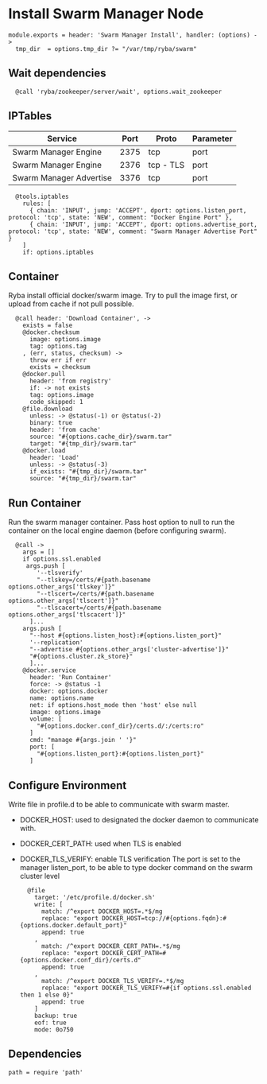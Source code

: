 
# Install Swarm Manager Node

    module.exports = header: 'Swarm Manager Install', handler: (options) ->
      tmp_dir  = options.tmp_dir ?= "/var/tmp/ryba/swarm"

## Wait dependencies

      @call 'ryba/zookeeper/server/wait', options.wait_zookeeper

## IPTables

| Service                 | Port  | Proto       | Parameter          |
|-------------------------|-------|-------------|--------------------|
| Swarm Manager Engine    | 2375  | tcp         | port               |
| Swarm Manager Engine    | 2376  | tcp - TLS   | port               |
| Swarm Manager Advertise | 3376  | tcp         | port               |

      @tools.iptables
        rules: [
          { chain: 'INPUT', jump: 'ACCEPT', dport: options.listen_port, protocol: 'tcp', state: 'NEW', comment: "Docker Engine Port" },
          { chain: 'INPUT', jump: 'ACCEPT', dport: options.advertise_port, protocol: 'tcp', state: 'NEW', comment: "Swarm Manager Advertise Port" }
        ]
        if: options.iptables

## Container
Ryba install official docker/swarm image.
Try to pull the image first, or upload from cache if not pull possible.

      @call header: 'Download Container', ->
        exists = false
        @docker.checksum
          image: options.image
          tag: options.tag
        , (err, status, checksum) ->
          throw err if err
          exists = checksum
        @docker.pull
          header: 'from registry'
          if: -> not exists
          tag: options.image
          code_skipped: 1
        @file.download
          unless: -> @status(-1) or @status(-2)
          binary: true
          header: 'from cache'
          source: "#{options.cache_dir}/swarm.tar"
          target: "#{tmp_dir}/swarm.tar"
        @docker.load
          header: 'Load'
          unless: -> @status(-3)
          if_exists: "#{tmp_dir}/swarm.tar"
          source: "#{tmp_dir}/swarm.tar"

## Run Container
Run the swarm manager container. Pass host option to null to run the container
on the local engine daemon (before configuring swarm).

      @call ->
        args = []
        if options.ssl.enabled
         args.push [
            '--tlsverify'
            "--tlskey=/certs/#{path.basename options.other_args['tlskey']}"
            "--tlscert=/certs/#{path.basename options.other_args['tlscert']}"
            "--tlscacert=/certs/#{path.basename options.other_args['tlscacert']}"
          ]...
        args.push [
          "--host #{options.listen_host}:#{options.listen_port}"
          '--replication'
          "--advertise #{options.other_args['cluster-advertise']}"
          "#{options.cluster.zk_store}"
          ]...
        @docker.service
          header: 'Run Container'
          force: -> @status -1
          docker: options.docker
          name: options.name
          net: if options.host_mode then 'host' else null
          image: options.image
          volume: [
            "#{options.docker.conf_dir}/certs.d/:/certs:ro"
          ]
          cmd: "manage #{args.join ' '}"
          port: [
            "#{options.listen_port}:#{options.listen_port}"
          ]

## Configure Environment
Write file in profile.d to be able to communicate with swarm master.
- DOCKER_HOST: used to designated the docker daemon to communicate with.
- DOCKER_CERT_PATH: used when TLS is enabled
- DOCKER_TLS_VERIFY: enable TLS verification
The port is set to the manager listen_port, to be able to type docker command
on the swarm cluster level

        @file
          target: '/etc/profile.d/docker.sh'
          write: [
            match: /^export DOCKER_HOST=.*$/mg
            replace: "export DOCKER_HOST=tcp://#{options.fqdn}:#{options.docker.default_port}"
            append: true
          ,
            match: /^export DOCKER_CERT_PATH=.*$/mg
            replace: "export DOCKER_CERT_PATH=#{options.docker.conf_dir}/certs.d" 
            append: true
          ,
            match: /^export DOCKER_TLS_VERIFY=.*$/mg
            replace: "export DOCKER_TLS_VERIFY=#{if options.ssl.enabled then 1 else 0}"
            append: true
          ]
          backup: true
          eof: true
          mode: 0o750

## Dependencies

    path = require 'path'
